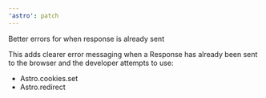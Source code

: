 ```yaml
---
'astro': patch
---
```


Better errors for when response is already sent

This adds clearer error messaging when a Response has already been sent to the browser and the developer attempts to use:

- Astro.cookies.set
- Astro.redirect
